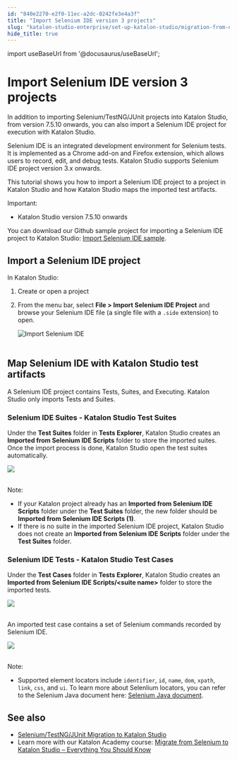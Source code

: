 ```yaml
---
id: "840e2270-e2f0-11ec-a2dc-0242fe3e4a3f"
title: "Import Selenium IDE version 3 projects"
slug: "katalon-studio-enterprise/set-up-katalon-studio/migration-from-other-tools/import-selenium-ide-version-3-projects"
hide_title: true
---
```

import useBaseUrl from '@docusaurus/useBaseUrl';


# <a id="id" class="anchor_top_offset"/><a id="ariaid-title1" class="anchor_top_offset"/>Import Selenium IDE version 3 projects

<p xmlns="http://www.w3.org/1999/xhtml" className="p">In addition to importing Selenium/TestNG/JUnit projects into Katalon Studio, from version 7.5.10 onwards, you can also import a Selenium IDE project for execution with Katalon Studio.</p> 
<p xmlns="http://www.w3.org/1999/xhtml" className="p">Selenium IDE is an integrated development environment for Selenium tests. It is implemented as a Chrome add-on and Firefox extension, which allows users to record, edit, and debug tests. Katalon Studio supports Selenium IDE project version 3.x onwards.</p> 
<p xmlns="http://www.w3.org/1999/xhtml" className="p">This tutorial shows you how to import a Selenium IDE project to a project in Katalon Studio and how Katalon Studio maps the imported test artifacts.</p> 
<div xmlns="http://www.w3.org/1999/xhtml" className="note important note_important"><span className="note__title">Important:</span> 
  <ul className="ul"><li className="li"><p className="p">Katalon Studio version 7.5.10 onwards</p></li></ul></div>
<p xmlns="http://www.w3.org/1999/xhtml" className="p">You can download our Github sample project for importing a Selenium IDE project to Katalon Studio: <a className="xref j-external-link" href="https://github.com/katalon-studio-samples/import-selenium-ide-sample" target="_blank">Import Selenium IDE sample</a>.</p> 

## <a id="concept-6087" class="anchor_top_offset"/>Import a Selenium IDE project

<p xmlns="http://www.w3.org/1999/xhtml" className="p">In Katalon Studio:</p> 
<ol xmlns="http://www.w3.org/1999/xhtml" className="ol"><li className="li">Create or open a project</li><li className="li">     <p className="p">From the menu bar, select <strong className="ph b">File &gt; Import Selenium IDE Project</strong> and browse your Selenium IDE file (a single file with a <code className="ph codeph">.side</code> extension) to open.</p>     <p className="p"> <img className="image" src={useBaseUrl("https://github.com/katalon-studio/docs-images/raw/master/katalon-studio/docs/import-selenium-ide/selenium-ide.png")} width={763} alt="Import Selenium IDE" /><br /><br />     </p>   </li></ol> 
    

## <a id="id_2" class="anchor_top_offset"/>Map Selenium IDE with Katalon Studio test artifacts

    
      
<p xmlns="http://www.w3.org/1999/xhtml" className="p">A Selenium IDE project contains Tests, Suites, and Executing.   Katalon Studio only imports Tests and Suites.</p> 
    
          

### <a id="id_3" class="anchor_top_offset"/>Selenium IDE Suites - Katalon Studio Test Suites

<p xmlns="http://www.w3.org/1999/xhtml" className="p">Under the <strong className="ph b">Test Suites</strong> folder in <strong className="ph b">Tests Explorer</strong>, Katalon Studio creates an <strong className="ph b">Imported from Selenium IDE Scripts</strong> folder to store the imported suites. Once the import process is done, Katalon Studio open the test suites automatically.</p> 
<p xmlns="http://www.w3.org/1999/xhtml" className="p"> <img className="image" src={useBaseUrl("https://github.com/katalon-studio/docs-images/raw/master/katalon-studio/docs/import-selenium-ide/test-suites.png")} /><br /><br /> </p> 
<div xmlns="http://www.w3.org/1999/xhtml" className="note note note_note"><span className="note__title">Note:</span> 
  <ul className="ul"><li className="li">If your Katalon project already has an <strong className="ph b">Imported from Selenium IDE Scripts</strong> folder under the <strong className="ph b">Test Suites</strong> folder, the new folder should be <strong className="ph b">Imported from Selenium IDE Scripts (1)</strong>.</li><li className="li">If there is no suite in the imported Selenium IDE project, Katalon Studio does not create an <strong className="ph b">Imported from Selenium IDE Scripts</strong> folder under the <strong className="ph b">Test Suites</strong> folder.</li></ul>
</div>

### <a id="id_4" class="anchor_top_offset"/>Selenium IDE Tests - Katalon Studio Test Cases

<p xmlns="http://www.w3.org/1999/xhtml" className="p">Under the <strong className="ph b">Test Cases</strong> folder in <strong className="ph b">Tests Explorer</strong>, Katalon Studio creates an <strong className="ph b">Imported from Selenium IDE Scripts/&lt;suite name&gt;</strong> folder to store the imported tests.</p> 
<p xmlns="http://www.w3.org/1999/xhtml" className="p"> <img className="image" src={useBaseUrl("https://github.com/katalon-studio/docs-images/raw/master/katalon-studio/docs/import-selenium-ide/test-cases.png")} width={750} /><br /><br /> </p> 
<p xmlns="http://www.w3.org/1999/xhtml" className="p">An imported test case contains a set of Selenium commands recorded by Selenium IDE.</p> 
<p xmlns="http://www.w3.org/1999/xhtml" className="p"> <img className="image" src={useBaseUrl("https://github.com/katalon-studio/docs-images/raw/master/katalon-studio/docs/import-selenium-ide/test.png")} /><br /><br /> </p> 
<div xmlns="http://www.w3.org/1999/xhtml" className="note note note_note"><span className="note__title">Note:</span> 
  <ul className="ul"><li className="li">Supported element locators include <code className="ph codeph">identifier</code>, <code className="ph codeph">id</code>, <code className="ph codeph">name</code>, <code className="ph codeph">dom</code>, <code className="ph codeph">xpath</code>, <code className="ph codeph">link</code>, <code className="ph codeph">css</code>, and <code className="ph codeph">ui</code>. To learn more about Selenlium locators, you can refer to the Selenium Java document here: <a className="xref j-external-link" href="https://www.selenium.dev/selenium/docs/api/java/org/openqa/selenium/support/locators/package-summary.html" target="_blank">Selenium Java document</a>.</li></ul>
</div>

## <a id="id_5" class="anchor_top_offset"/>See also

<ul xmlns="http://www.w3.org/1999/xhtml" className="ul"><li className="li"><a className="xref" href="/docs/legacy/katalon-studio-enterprise/set-up-katalon-studio/migration-from-other-tools/seleniumtestngjunit-migration-to-katalon-studio">Selenium/TestNG/JUnit       Migration to Katalon Studio</a>   </li><li className="li">Learn more with our Katalon Academy course: <a className="xref j-external-link" href="https://academy.katalon.com/courses/selenium-migrate/?utm_source=kat_docs&utm_medium=import_selenium_ide" target="_blank">Migrate       from Selenium to Katalon Studio – Everything You Should       Know</a>   </li></ul> 
